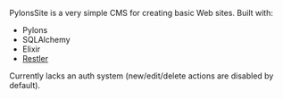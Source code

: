 PylonsSite is a very simple CMS for creating basic Web sites. Built with:

  * Pylons
  * SQLAlchemy
  * Elixir
  * [Restler](http://code.google.com/p/restler)

Currently lacks an auth system (new/edit/delete actions are disabled by default).